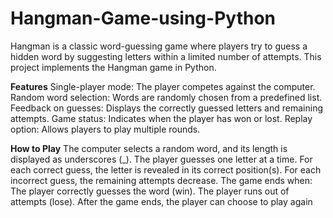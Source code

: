# Hangman-Game-using-Python

Hangman is a classic word-guessing game where players try to guess a hidden word by suggesting letters within a limited number of attempts. This project implements the Hangman game in Python.

**Features**
Single-player mode: The player competes against the computer.
Random word selection: Words are randomly chosen from a predefined list.
Feedback on guesses: Displays the correctly guessed letters and remaining attempts.
Game status: Indicates when the player has won or lost.
Replay option: Allows players to play multiple rounds.

**How to Play**
The computer selects a random word, and its length is displayed as underscores (_).
The player guesses one letter at a time.
For each correct guess, the letter is revealed in its correct position(s).
For each incorrect guess, the remaining attempts decrease.
The game ends when:
The player correctly guesses the word (win).
The player runs out of attempts (lose).
After the game ends, the player can choose to play again
